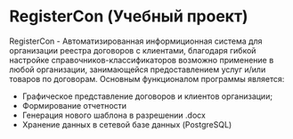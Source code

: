 # RegisterCon (Учебный проект)

  RegisterCon - Автоматизированная информиционная система для организации реестра договоров с клиентами, благодаря гибкой настройке справочников-классификаторов возможно применение в любой организации, занимающейся предоставлением услуг и/или товаров по договорам.
  Основным функционалом программы является:
  - Графическое представление договоров и клиентов организации;
  - Формирование отчетности
  - Генерация нового шаблона в разрешении .docx
  - Хранение данных в сетевой базе данных (PostgreSQL)
